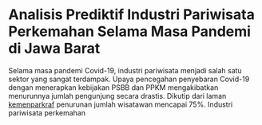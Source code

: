 # Analisis Prediktif Industri Pariwisata Perkemahan Selama Masa Pandemi di Jawa Barat

Selama masa pandemi Covid-19, industri pariwisata menjadi salah satu sektor yang sangat terdampak. Upaya pencegahan penyebaran Covid-19 dengan menerapkan kebijakan PSBB dan PPKM mengakibatkan menurunnya jumlah pengunjung secara drastis. Dikutip dari laman [kemenparkraf](https://kemenparekraf.go.id/ragam-pariwisata/Tren-Pariwisata-Indonesia-di-Tengah-Pandemi) penurunan jumlah wisatawan mencapai 75%. Industri pariwisata perkemahan 

